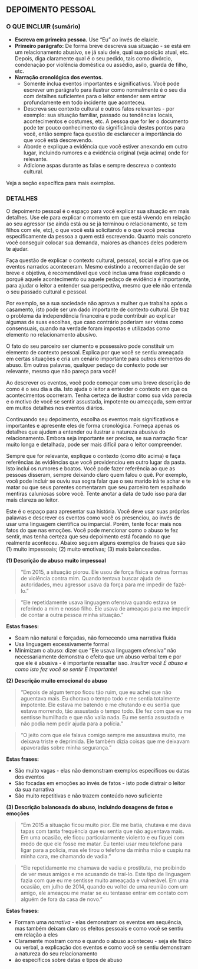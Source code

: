 <h2>DEPOIMENTO PESSOAL</h2>
<h3>O QUE INCLUIR (sumário)</h3>
<ul>
    <li><strong>Escreva em primeira pessoa.</strong> Use “Eu” ao invés de ela/ele.</li>
    <li><strong>Primeiro parágrafo:</strong> De forma breve descreva sua situação - se está em um relacionamento abusivo, se já saiu dele, qual sua posição atual, etc. Depois, diga claramente qual é o seu pedido, tais como divórcio, condenação por violência doméstica ou assédio, asilo, guarda de filho, etc.</li>
    <li><strong>Narração cronológica dos eventos.</strong>
        <ul>
            <li>Somente inclua eventos importantes e significativos. Você pode escrever um parágrafo para ilustrar como normalmente é o seu dia com detalhes suficientes para o leitor entender sem entrar profundamente em todo incidente que aconteceu.</li>
            <li>Descreva seu contexto cultural e outros fatos relevantes - por exemplo: sua situação familiar, passado ou tendências locais, acontecimentos e costumes, etc. A pessoa que for ler o documento pode ter pouco conhecimento da significância destes pontos para você, então sempre faça questão de esclarecer a importância do que você está descrevendo.</li>
            <li>Aborde e explique a evidência que você estiver anexando em outro lugar, incluindo rumores e a evidência original (veja acima) onde for relevante.</li>
            <li>Adicione aspas durante as falas e sempre descreva o contexto cultural.</li>
        </ul>
    </li>
</ul>
<p>Veja a seção específica para mais exemplos.</p>
<h3>DETALHES</h3>
<p>O depoimento pessoal é o espaço para você explicar sua situação em mais detalhes. Use ele para explicar o momento em que está vivendo em relação ao seu agressor (se ainda está ou se já terminou o relacionamento, se tem filhos com ele, etc), o que você está solicitando e o que você precisa especificamente da pessoa a quem está escrevendo. Quanto mais concreto você conseguir colocar sua demanda, maiores as chances deles poderem te ajudar.</p>

<p>Faça questão de explicar o contexto cultural, pessoal, social e afins que os eventos narrados aconteceram. Mesmo existindo a recomendação de ser breve e objetiva, é recomendável que você inclua uma frase explicando o porquê aquele acontecimento ou aquele pedaço de evidência é importante, para ajudar o leitor a entender sua perspectiva, mesmo que ele não entenda o seu passado cultural e pessoal.</p>

<p>Por exemplo, se a sua sociedade não aprova a mulher que trabalha após o casamento, isto pode ser um dado importante de contexto cultural. Ele traz o problema da independência financeira e pode contribuir ao explicar algumas de suas escolhas, que caso contrário poderiam ser vistas como consensuais, quando na verdade foram impostas e utilizadas como elemento no relacionamento abusivo.</p>

<p>O fato do seu parceiro ser ciumento e possessivo pode constituir um elemento de contexto pessoal. Explica por que você se sentiu ameaçada em certas situações e cria um cenário importante para outros elementos do abuso. Em outras palavras, qualquer pedaço de contexto pode ser relevante, mesmo que não pareça para você!</p>

<p>Ao descrever os eventos, você pode começar com uma breve descrição de como é o seu dia a dia. Isto ajuda o leitor a entender o contexto em que os acontecimentos ocorreram. Tenha certeza de ilustrar como sua vida parecia e o motivo de você se sentir assustada, impotente ou ameaçada, sem entrar em muitos detalhes nos eventos diários.</p>

<p>Continuando seu depoimento, escolha os eventos mais significativos e importantes e apresente eles de forma cronológica. Forneça apenas os detalhes que ajudem a entender ou ilustrar a natureza abusiva do relacionamento. Embora seja importante ser precisa, se sua narração ficar muito longa e detalhada, pode ser mais difícil para o leitor compreender.</p>

<p>Sempre que for relevante, explique o contexto (como dito acima) e faça referências às evidências que você providenciou em outro lugar da pasta. Isto inclui os rumores e boatos. Você pode fazer referência ao que as pessoas disseram, sempre deixando claro quem falou o quê. Por exemplo, você pode incluir se ouviu sua sogra falar que o seu marido irá te achar e te matar ou que seus parentes comentaram que seu parceiro tem espalhado mentiras caluniosas sobre você. Tente anotar a data de tudo isso para dar mais clareza ao leitor.</p>

<p>Este é o espaço para apresentar sua história. Você deve usar suas próprias palavras e descrever os eventos como você os presenciou, ao invés de usar uma linguagem científica ou imparcial. Porém, tente focar mais nos fatos do que nas emoções. Você pode mencionar como o abuso te fez sentir, mas tenha certeza que seu depoimento está focando no que realmente aconteceu. Abaixo seguem alguns exemplos de frases que são (1) muito impessoais; (2) muito emotivas; (3) mais balanceadas.</p>

<strong>(1) Descrição do abuso muito impessoal</strong>
<blockquote>“Em 2015, a situação piorou. Ele usou de força física e outras formas de violência contra mim. Quando tentava buscar ajuda de autoridades, meu agressor usava da força para me impedir de fazê-lo.”</blockquote>
<blockquote>“Ele repetidamente usava linguagem ofensiva quando estava se referindo a mim e nosso filho. Ele usava de ameaças para me impedir de contar a outra pessoa minha situação.”</blockquote>
<strong>Estas frases:</strong>
<ul>
<li>Soam não natural e forçadas, não fornecendo uma narrativa fluída</li>
<li>Usa linguagem excessivamente formal</li>
<li>Minimizam o abuso: dizer que “Ele usava linguagem ofensiva” não necessariamente demonstra o efeito que um abuso verbal tem e por que ele é abusiva - é importante ressaltar isso. <em>Insultar você É abuso e como isto fez você se sentir É importante!</em></li>
</ul>
<strong>(2) Descrição muito emocional do abuso</strong>
<blockquote>“Depois de algum tempo ficou tão ruim, que eu achei que não aguentava mais. Eu chorava o tempo todo e me sentia totalmente impotente. Ele estava me batendo e me chutando e eu sentia que estava morrendo, tão assustada o tempo todo. Ele fez com que eu me sentisse humilhada e que não valia nada. Eu me sentia assustada e não podia nem pedir ajuda para a polícia.”</blockquote>
<blockquote>“O jeito com que ele falava comigo sempre me assustava muito, me deixava triste e deprimida. Ele também dizia coisas que me deixavam apavoradas sobre minha segurança.”</blockquote>
<strong>Estas frases:</strong>
<ul>
    <li>São muito vagas - elas não demonstram exemplos específicos ou datas dos eventos</li>
    <li>São focadas em emoções ao invés de fatos - isto pode distrair o leitor da sua narrativa</li>
    <li>São muito repetitivas e não trazem conteúdo novo suficiente</li>
</ul>
<strong>(3) Descrição balanceada do abuso, incluindo dosagens de fatos e emoções</strong>
<blockquote>“Em 2015 a situação ficou muito pior. Ele me batia, chutava e me dava tapas com tanta frequência que eu sentia que não aguentava mais. Em uma ocasião, ele ficou particularmente violento e eu fiquei com medo de que ele fosse me matar. Eu tentei usar meu telefone para ligar para a polícia, mas ele tirou o telefone da minha mão e cuspiu na minha cara, me chamando de vadia.”</blockquote>
<blockquote>“Ele repetidamente me chamava de vadia e prostituta, me proibindo de ver meus amigos e me acusando de traí-lo. Este tipo de linguagem fazia com que eu me sentisse muito ameaçada e vulnerável. Em uma ocasião, em julho de 2014, quando eu voltei de uma reunião com um amigo, ele ameaçou me matar se eu tentasse entrar em contato com alguém de fora da casa de novo.”</blockquote>
<strong>Estas frases:</strong>
<ul>
    <li>Formam uma <em>narrativa</em> - elas demonstram os eventos em sequência, mas também deixam claro os efeitos pessoais e como você se sentiu em relação a eles</li>
    <li>Claramente mostram como e quando o abuso aconteceu - seja ele físico ou verbal, a explicação dos eventos e como você se sentiu demonstram a natureza do seu relacionamento</li>
    <li>ão específicos sobre datas e tipos de abuso</li>
</ul>



